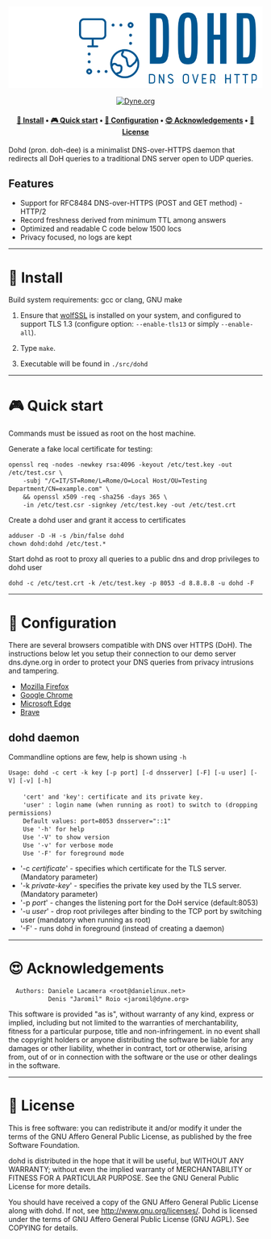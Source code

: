![dohd logo](https://raw.githubusercontent.com/dyne/dohd/master/docs/dohd.png)
<!-- josefin sans 400 -->

<p align="center">
  <a href="https://dyne.org">
    <img src="https://img.shields.io/badge/%3C%2F%3E%20with%20%E2%9D%A4%20by-Dyne.org-blue.svg" alt="Dyne.org" />
  </a>
</p>

<h4 align="center">
  <a href="#-install">💾 Install</a>
  <span> • </span>
  <a href="#-quick-start">🎮 Quick start</a>
  <span> • </span>
  <a href="#-configuration">🔧 Configuration</a>
  <span> • </span>
  <a href="#-acknowledgements">😍 Acknowledgements</a>
  <span> • </span>
  <a href="#-license">💼 License</a>
</h4>

Dohd (pron. doh-dee) is a minimalist DNS-over-HTTPS daemon that redirects all DoH queries
to a traditional DNS server open to UDP queries.

## Features

- Support for RFC8484 DNS-over-HTTPS (POST and GET method) - HTTP/2
- Record freshness derived from minimum TTL among answers
- Optimized and readable C code below 1500 locs
- Privacy focused, no logs are kept

***
# 💾 Install

Build system requirements: gcc or clang, GNU make

1. Ensure that [wolfSSL](https://github.com/wolfssl/wolfssl) is
installed on your system, and configured to support TLS 1.3 (configure
option: `--enable-tls13` or simply `--enable-all`).

2. Type `make`.

3. Executable will be found in `./src/dohd`

***
# 🎮 Quick start

Commands must be issued as root on the host machine.

Generate a fake local certificate for testing:

```
openssl req -nodes -newkey rsa:4096 -keyout /etc/test.key -out /etc/test.csr \
    -subj "/C=IT/ST=Rome/L=Rome/O=Local Host/OU=Testing Department/CN=example.com" \
    && openssl x509 -req -sha256 -days 365 \
    -in /etc/test.csr -signkey /etc/test.key -out /etc/test.crt
```

Create a dohd user and grant it access to certificates
```
adduser -D -H -s /bin/false dohd
chown dohd:dohd /etc/test.*
```

Start dohd as root to proxy all queries to a public dns and drop privileges to dohd user

```
dohd -c /etc/test.crt -k /etc/test.key -p 8053 -d 8.8.8.8 -u dohd -F
```

***
# 🔧 Configuration

There are several browsers compatible with DNS over HTTPS (DoH). The instructions below let you setup their connection to our demo server dns.dyne.org in order to protect your DNS queries from privacy intrusions and tampering.

- [Mozilla Firefox](https://dyne.github.io/dohd/#/Configure?id=mozilla-firefox)
- [Google Chrome](https://dyne.github.io/dohd/#/Configure?id=google-chrome)
- [Microsoft Edge](https://dyne.github.io/dohd/#/Configure?id=microsoft-edge)
- [Brave](https://dyne.github.io/dohd/#/Configure?id=brave)


## dohd daemon

Commandline options are few, help is shown using `-h`

```
Usage: dohd -c cert -k key [-p port] [-d dnsserver] [-F] [-u user] [-V] [-v] [-h]

	'cert' and 'key': certificate and its private key.
	'user' : login name (when running as root) to switch to (dropping permissions)
	Default values: port=8053 dnsserver="::1"
	Use '-h' for help
	Use '-V' to show version
	Use '-v' for verbose mode
	Use '-F' for foreground mode
```

- '-c *certificate*' - specifies which certificate for the TLS server. (Mandatory parameter)
- '-k *private-key*' - specifies the private key used by the TLS server. (Mandatory parameter)
- '-p *port*' - changes the listening port for the DoH service (default:8053)
- '-u *user*' - drop root privileges after binding to the TCP port by switching user (mandatory when running as root)
- '-F' - runs dohd in foreground (instead of creating a daemon)

***
# 😍 Acknowledgements

      Authors: Daniele Lacamera <root@danielinux.net>
               Denis "Jaromil" Roio <jaromil@dyne.org>

This software is provided "as is", without warranty of any kind,
express or implied, including but not limited to the warranties of
merchantability, fitness for a particular purpose, title and
non-infringement. in no event shall the copyright holders or anyone
distributing the software be liable for any damages or other
liability, whether in contract, tort or otherwise, arising from, out
of or in connection with the software or the use or other dealings in
the software.

***
# 💼 License

This is free software: you can redistribute it and/or modify it under
the terms of the GNU Affero General Public License, as published by
the free Software Foundation.

dohd is distributed in the hope that it will be useful, but WITHOUT
ANY WARRANTY; without even the implied warranty of MERCHANTABILITY or
FITNESS FOR A PARTICULAR PURPOSE.  See the GNU General Public License
for more details.

You should have received a copy of the GNU Affero General Public
License along with dohd.  If not, see <http://www.gnu.org/licenses/>.
Dohd is licensed under the terms of GNU Affero General Public License
(GNU AGPL).  See COPYING for details.

